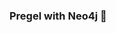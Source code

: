 ### Pregel with Neo4j 🚀



































































































































 
























































































































































































































































